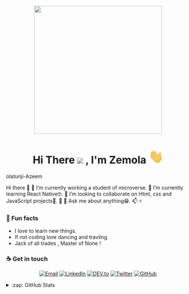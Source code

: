 <p align="Center" ><img src="https://camo.githubusercontent.com/3b7c592ede97b6138ffd4b1cc1541c2f3b11fd39/687474703a2f2f33312e6d656469612e74756d626c722e636f6d2f31376665613932306666333665663466356238373764353231366137616164392f74756d626c725f6d6f39786a65387a5a34317163626975666f315f313238302e676966" height="350px" width ="350px"></p>


<h1 align="Center">  Hi There <img src="https://media.giphy.com/media/WUlplcMpOCEmTGBtBW/giphy.gif" width="40px"> , I'm Zemola <img src="https://raw.githubusercontent.com/ABSphreak/ABSphreak/master/gifs/Hi.gif" width="40px" /> </h1>


olatunji-Azeem

Hi there 👋
🔭 I’m currently working a student of microverse.
🌱 I’m currently learning React Native🤓.
👯 I’m looking to collaborate on Html, css and JavaScript projects🤝.
🤔 
💬 Ask me about anything😁.
📫 
⚡ 



### 🌴 Fun facts
- I love to learn new things. 
- If not coding love dancing and travling.
- Jack of all trades , Master of None !

### ☕ Get in touch
<p align="center">
<a href="mailto:azeemolatunji@gmail.com" target="_blank"><img src="https://img.shields.io/badge/-Gmail-c14438?style=flat-square&logo=Gmail&logoColor=white" alt="Email"></a>
<a href="https://www.linkedin.com/in/olatunjiazeem/" target="_blank"><img src="https://img.shields.io/badge/LinkedIn-%230077B5.svg?&style=flat-square&logo=linkedin&logoColor=white" alt="LinkedIn"></a>
<a href="https://dev.to/zemola" target="_blank"><img src="https://img.shields.io/badge/DEV-%230A0A0A.svg?&style=flat-square&logo=DEV.to&logoColor=white" alt="DEV.to"></a>
<a href="https://twitter.com/zemolat" target="_blank"><img src="https://img.shields.io/badge/-Twitter-1ca0f1?style=flat-square&labelColor=1ca0f1&logo=twitter&logoColor=white" alt="Twitter"></a>
<a href="https://github.com/zemola" target="_blank"><img src="https://img.shields.io/badge/-GitHub-181717?style=flat-square&logo=github" alt="GitHub"></a>
</p>


<details>
  <summary>:zap: GitHub Stats</summary>

  <img align="left" alt="codeSTACKr's GitHub Stats" src="https://github-readme-stats.codestackr.vercel.app/api?username=zemolar&show_icons=true&hide_border=true" />

</details>
